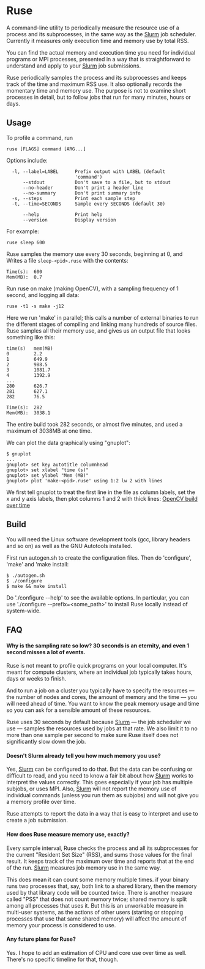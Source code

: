 # Ruse


A command-line utility to periodically measure the resource use of a process and its subprocesses, in the same way as the [Slurm] job scheduler. Currently it measures only execution time and memory use by total RSS. 

You can find the actual memory and execution time you need for individual programs or MPI processes, presented in a way that is straightforward to understand and apply to your [Slurm] job submissions.

Ruse periodically samples the process and its subprocesses and keeps track of the time and maximum RSS use. It also optionally records the momentary time and memory use. The purpose is not to examine short processes in detail, but to follow jobs that run for many minutes, hours or days. 

## Usage

To profile a command, run

```
ruse [FLAGS] command [ARG...]
```

Options include:

```
  -l, --label=LABEL      Prefix output with LABEL (default 
                         'command')
      --stdout           Don't save to a file, but to stdout
      --no-header        Don't print a header line
      --no-summary       Don't print summary info
  -s, --steps            Print each sample step        
  -t, --time=SECONDS     Sample every SECONDS (default 30)

      --help             Print help
      --version          Display version
```

For example:

```
ruse sleep 600
```

Ruse samples the memory use every 30 seconds, beginning at 0, and Writes a file `sleep-<pid>.ruse` with the contents:

```
Time(s):  600
Mem(MB):  0.7
```

Run ruse on make (making OpenCV), with a sampling frequency of 1 second, and logging all data:

```
ruse -t1 -s make -j12
```

Here we run 'make' in parallel; this calls a number of external binaries to run the different stages of compiling and linking many hundreds of source files. Ruse samples all their memory use, and gives us an output file that looks something like this:

```
time(s)   mem(MB)
0         2.2
1         649.9
2         988.5
3         1081.7
4         1392.9
...
280       626.7
281       627.1
282       76.5

Time(s):  282
Mem(MB):  3038.1
```

The entire build took 282 seconds, or almost five minutes, and used a maximum of 3038MB at one time.

We can plot the data graphically using "gnuplot":

```
$ gnuplot
...
gnuplot> set key autotitle columnhead
gnuplot> set xlabel "time (s)"
gnuplot> set ylabel "Mem (MB)"
gnuplot> plot 'make-<pid>.ruse' using 1:2 lw 2 with lines
```

We first tell gnuplot to treat the first line in the file as column labels, set the x and y axis labels, then plot columns 1 and 2 with thick lines: [OpenCV build over time](doc/opencv_make.png)

## Build

You will need the Linux software development tools (gcc, library headers and so on) as well as the GNU Autotools installed.

First run autogen.sh to create the configuration files. Then do 'configure', 'make' and 'make install:

```
$ ./autogen.sh
$ ./configure
$ make && make install
```

Do './configure --help' to see the available options. In particular, you can use './configure --prefix=<some_path>' to install Ruse locally instead of system-wide.

## FAQ

#### Why is the sampling rate so low? 30 seconds is an eternity, and even 1 second misses a lot of events.

Ruse is not meant to profile quick programs on your local computer. It's meant for compute clusters, where an individual job typically takes hours, days or weeks to finish. 

And to run a job on a cluster you typically have to specify the resources — the number of nodes and cores, the amount of memory and the time — you will need ahead of time. You want to know the peak memory usage and time so you can ask for a sensible amount of these resources.

Ruse uses 30 seconds by default because [Slurm] — the job scheduler we use — samples the resources used by jobs at that rate. We also limit it to no more than one sample per second to make sure Ruse itself does not significantly slow down the job.

#### Doesn't Slurm already tell you how much memory you use?

Yes, [Slurm] can be configured to do that. But the data can be confusing or difficult to read, and you need to know a fair bit about how [Slurm] works to interpret the values correctly. This goes especially if your job has multiple subjobs, or uses MPI. Also, [Slurm] will not report the memory use of individual commands (unless you run them as subjobs) and will not give you a memory profile over time. 

Ruse attempts to report the data in a way that is easy to interpret and use to create a job submission. 

#### How does Ruse measure memory use, exactly?

Every sample interval, Ruse checks the process and all its subprocesses for the current "Resident Set Size" (RSS), and sums those values for the final result. It keeps track of the maximum over time and reports that at the end of the run. [Slurm] measures job memory use in the same way.

This does mean it can count some memory multiple times. if your binary runs two processes that, say, both link to a shared library, then the memory used by that library code will be counted twice. There is another measure called "PSS" that does not count memory twice; shared memory is split among all processes that uses it. But this 
is an unworkable measure in multi-user systems, as the actions of other users (starting or stopping processes that use that same shared memory) will affect the amount of memory your process is considered to use.

#### Any future plans for Ruse?

Yes. I hope to add an estimation of CPU and core use over time as well. There's no specific timeline for that, though.


[Slurm]: https://slurm.schedmd.com/
